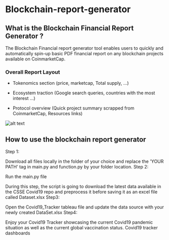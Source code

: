 # Blockchain-report-generator

## What is the Blockchain Financial Report Generator ? 

The Blockchain Financial report generator tool enables users to quickly and automatically spin-up basic PDF financial report on any blockchain projects available on CoinmarketCap. 

### Overall Report Layout

  - Tokenomics section (price, marketcap, Total supply, ...) 
  
  - Ecosystem traction (Google search queries, countries with the most interest ...)
  
  - Protocol overview (Quick project summary scrapped from CoinmarketCap, Resources links) 
  
![alt text](https://github.com/Cybergen300/Blockchain-report-generator/tree/main/pictures/Report_Screenshot.png)


## How to use the blockchain report generator 

Step 1:

Download all files locally in the folder of your choice and replace the 'YOUR PATH' tag in main.py and function.py by your folder location.
Step 2:

Run the main.py file

During this step, the script is going to download the latest data available in the CSSE Covid19 repo and preprocess it before saving it as an excel file called Dataset.xlsx
Step3:

Open the Covid19_Tracker tableau file and update the data source with your newly created DataSet.xlsx
Step4:

Enjoy your Covid19 Tracker showcasing the current Covid19 pandemic situation as well as the current global vaccination status.
Covid19 tracker dashboards
